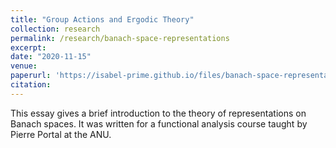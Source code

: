 ```yaml
---
title: "Group Actions and Ergodic Theory"
collection: research
permalink: /research/banach-space-representations
excerpt:
date: "2020-11-15"
venue:
paperurl: 'https://isabel-prime.github.io/files/banach-space-representations.pdf'
citation: 
---
```


This essay gives a brief introduction to the theory of representations on Banach spaces. It was written for a functional analysis course taught by Pierre Portal at the ANU.